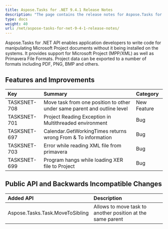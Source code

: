 ```yaml
---
title: Aspose.Tasks for .NET 9.4.1 Release Notes
description: "The page contains the release notes for Aspose.Tasks for .NET 9.4.1."
type: docs
weight: 40
url: /net/aspose-tasks-for-net-9-4-1-release-notes/
---
```


Aspose.Tasks for .NET API enables application developers to write code for manipulating Microsoft Project documents without it being installed on the systems. It provides support for Microsoft Project (MPP/XML) as well as Primavera File Formats. Project data can be exported to a number of formats including PDF, PNG, BMP and others.

## **Features and Improvements**

|**Key** |**Summary** |**Category** |
| :- | :- | :- |
|TASKSNET-708 |Move task from one position to other under same parent and outline level |New Feature |
|TASKSNET-701 |Project Reading Exception in Multithreaded environment |Bug |
|TASKSNET-697 |Calendar.GetWorkingTimes returns wrong From & To information |Bug |
|TASKSNET-703 |Error while reading XML file from primavera |Bug |
|TASKSNET-699 |Program hangs while loading XER file to Project |Bug |
## **Public API and Backwards Incompatible Changes**

|**Added API** |**Description**|
| :- | :- |
|Aspose.Tasks.Task.MoveToSibling |Allows to move task to another position at the same parent |

